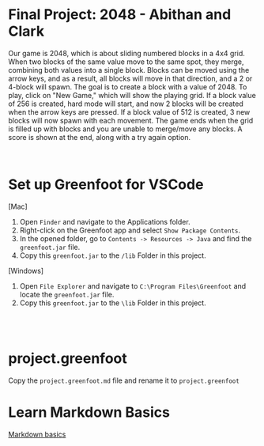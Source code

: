 # Final Project: 2048 - Abithan and Clark
Our game is 2048, which is about sliding numbered blocks in a 4x4 grid. When two blocks of the same value 
move to the same spot, they merge, combining both values into a single block. Blocks can be moved using the 
arrow keys, and as a result, all blocks will move in that direction, and a 2 or 4-block will spawn.
The goal is to create a block with a value of 2048. To play, click on "New Game," which will show the playing grid.
If a block value of 256 is created, hard mode will start, and now 2 blocks will be created when the arrow keys
are pressed. If a block value of 512 is created, 3 new blocks will now spawn with each movement. The game ends when 
the grid is filled up with blocks and you are unable to merge/move any blocks. A score is shown at the end, along 
with a try again option.

<br>

# Set up Greenfoot for VSCode

[Mac]
1. Open `Finder` and navigate to the Applications folder.
2. Right-click on the Greenfoot app and select `Show Package Contents`.
3. In the opened folder, go to `Contents -> Resources -> Java` and find the `greenfoot.jar` file.
4. Copy this `greenfoot.jar` to the `/lib` Folder in this project.

[Windows]
1. Open `File Explorer` and navigate to `C:\Program Files\Greenfoot` and locate the `greenfoot.jar` file.
2. Copy this `greenfoot.jar` to the `\lib` Folder in this project.

<br>
<br>

# project.greenfoot
Copy the `project.greenfoot.md` file and rename it to `project.greenfoot`

# Learn Markdown Basics
[Markdown basics](https://www.markdownguide.org/getting-started/)
